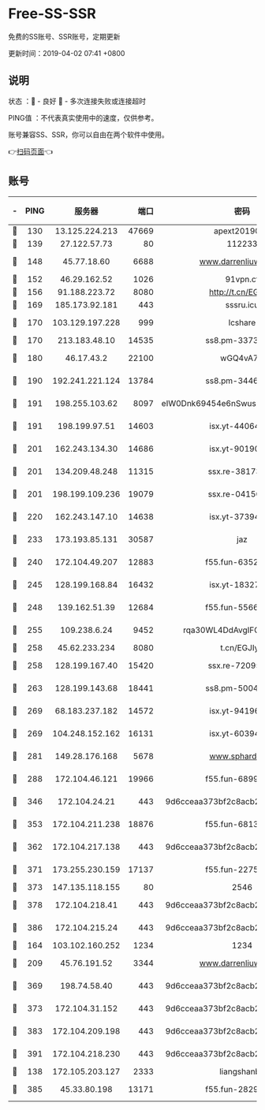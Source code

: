 # Free-SS-SSR

免费的SS账号、SSR账号，定期更新

更新时间：2019-04-02 07:41 +0800

## 说明

状态     ：🙂 - 良好 🙁 - 多次连接失败或连接超时

PING值   ：不代表真实使用中的速度，仅供参考。

账号兼容SS、SSR，你可以自由在两个软件中使用。

👉[扫码页面](https://liesauer.github.io/Free-SS-SSR/)👈

## 账号

|-|PING|服务器|端口|密码|加密方式|区域|
|:----:|:----:|:-----:|-----:|:----:|:----:|:----:|
|🙂|130|13.125.224.213|47669|apext2019001|chacha20|KR|
|🙂|139|27.122.57.73|80|112233|chacha20|CN|
|🙂|148|45.77.18.60|6688|www.darrenliuwei.com|aes-256-cfb|JP|
|🙂|152|46.29.162.52|1026|91vpn.cf|rc4-md5|RU|
|🙂|156|91.188.223.72|8080|http://t.cn/EGJIyrl|rc4-md5|RU|
|🙂|169|185.173.92.181|443|sssru.icu|rc4-md5|RU|
|🙂|170|103.129.197.228|999|lcshare|aes-256-cfb|CN|
|🙂|170|213.183.48.10|14535|ss8.pm-33736221|rc4-md5|RU|
|🙂|180|46.17.43.2|22100|wGQ4vA7D|aes-256-gcm|RU|
|🙂|190|192.241.221.124|13784|ss8.pm-34461522|aes-256-cfb|US|
|🙂|191|198.255.103.62|8097|eIW0Dnk69454e6nSwuspv9DmS201tQ0D|aes-256-cfb|US|
|🙂|191|198.199.97.51|14603|isx.yt-44064347|aes-256-cfb|US|
|🙂|201|162.243.134.30|14686|isx.yt-90190160|aes-256-cfb|US|
|🙂|201|134.209.48.248|11315|ssx.re-38173894|aes-256-cfb|US|
|🙂|201|198.199.109.236|19079|ssx.re-04150237|aes-256-cfb|US|
|🙂|220|162.243.147.10|14638|isx.yt-37394875|aes-256-cfb|US|
|🙂|233|173.193.85.131|30587|jaz|aes-256-cfb|US|
|🙂|240|172.104.49.207|12883|f55.fun-63527647|aes-256-cfb|SG|
|🙂|245|128.199.168.84|16432|isx.yt-18327519|aes-256-cfb|SG|
|🙂|248|139.162.51.39|12684|f55.fun-55660117|aes-256-cfb|SG|
|🙂|255|109.238.6.24|9452|rqa30WL4DdAvgIFG6Fs3znzTa|aes-256-cfb|FR|
|🙂|258|45.62.233.234|8080|t.cn/EGJIyrl|rc4-md5|CA|
|🙂|258|128.199.167.40|15420|ssx.re-72095229|aes-256-cfb|SG|
|🙂|263|128.199.143.68|18441|ss8.pm-50042831|aes-256-cfb|SG|
|🙂|269|68.183.237.182|14572|isx.yt-94196593|aes-256-cfb|SG|
|🙂|269|104.248.152.162|16131|isx.yt-60394237|aes-256-cfb|SG|
|🙂|281|149.28.176.168|5678|www.sphard.com|aes-256-cfb|SG|
|🙂|288|172.104.46.121|19966|f55.fun-68996821|aes-256-cfb|SG|
|🙂|346|172.104.24.21|443|9d6cceaa373bf2c8acb22e60b6a58be6|aes-256-cfb|US|
|🙂|353|172.104.211.238|18876|f55.fun-68130782|aes-256-cfb|US|
|🙂|362|172.104.217.138|443|9d6cceaa373bf2c8acb22e60b6a58be6|aes-256-cfb|US|
|🙂|371|173.255.230.159|17137|f55.fun-22752790|aes-256-cfb|US|
|🙂|373|147.135.118.155|80|2546|chacha20|US|
|🙂|378|172.104.218.41|443|9d6cceaa373bf2c8acb22e60b6a58be6|aes-256-cfb|US|
|🙂|386|172.104.215.24|443|9d6cceaa373bf2c8acb22e60b6a58be6|aes-256-cfb|US|
|🙂|164|103.102.160.252|1234|1234|rc4-md5|JP|
|🙂|209|45.76.191.52|3344|www.darrenliuwei.com|aes-256-cfb|AU|
|🙂|369|198.74.58.40|443|9d6cceaa373bf2c8acb22e60b6a58be6|aes-256-cfb|US|
|🙂|373|172.104.31.152|443|9d6cceaa373bf2c8acb22e60b6a58be6|aes-256-cfb|US|
|🙂|383|172.104.209.198|443|9d6cceaa373bf2c8acb22e60b6a58be6|aes-256-cfb|US|
|🙂|391|172.104.218.230|443|9d6cceaa373bf2c8acb22e60b6a58be6|aes-256-cfb|US|
|🙁|138|172.105.203.127|2333|liangshanbo|chacha20|JP|
|🙁|385|45.33.80.198|13171|f55.fun-28295578|aes-256-cfb|US|

